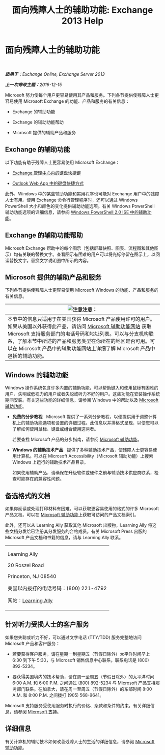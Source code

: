 ﻿---
title: '面向残障人士的辅助功能: Exchange 2013 Help'
TOCTitle: 面向残障人士的辅助功能
ms:assetid: a7203ebd-ffac-4a8d-a2d0-6c8a61c8eeb8
ms:mtpsurl: https://technet.microsoft.com/zh-cn/library/JJ150559(v=EXCHG.150)
ms:contentKeyID: 50489779
ms.date: 01/11/2018
mtps_version: v=EXCHG.150
ms.translationtype: HT
---

# 面向残障人士的辅助功能

 

_<strong>适用于：</strong>Exchange Online, Exchange Server 2013_

_<strong>上一次修改主题：</strong>2016-12-15_

Microsoft 努力使每个用户更容易使用其产品和服务。下列各节提供使残障人士更容易使用 Microsoft Exchange 的功能、产品和服务的有关信息：

  - Exchange 的辅助功能

  - Exchange 的辅助功能帮助

  - Microsoft 提供的辅助产品和服务

## Exchange 的辅助功能

以下功能有助于残障人士更容易使用 Microsoft Exchange：

  - [Exchange 管理中心内的键盘快捷键](https://technet.microsoft.com/zh-cn/library/jj150484\(v=exchg.150\))

  - [Outlook Web App 中的键盘快捷方式](https://go.microsoft.com/fwlink/p/?linkid=268079)

此外，Windows 中的某些辅助功能和实用程序也可能对 Exchange 用户中的残障人士有用。使用 Exchange 命令行管理程序时，还可以通过 Windows PowerShell 大小和颜色的变化提供辅助功能选项。有关 Windows PowerShell 辅助功能选项的详细信息，请参阅 [Windows PowerShell 2.0 ISE 中的辅助功能](https://go.microsoft.com/fwlink/p/?linkid=258240)。

## Exchange 的辅助功能帮助

Microsoft Exchange 帮助中的每个图示（包括屏幕快照、图表、流程图和其他图示）均有关联的替换文字。查看图示有困难的用户可以将光标停留在图示上，以阅读替换文字。替换文字说明图中所示的内容。

## Microsoft 提供的辅助产品和服务

下列各节提供使残障人士更容易使用 Microsoft Windows 的功能、产品和服务的有关信息。

<table>
<thead>
<tr class="header">
<th><img src="images/Dn986544.note(EXCHG.150).gif" title="注意" alt="注意" />注意：</th>
</tr>
</thead>
<tbody>
<tr class="odd">
<td>本节中的信息只适用于在美国获得 Microsoft 产品使用许可的用户。如果从美国以外获得此产品，请访问 <a href="https://www.microsoft.com/enable">Microsoft 辅助功能网站</a> 获取 Microsoft 支持服务部门的电话号码和地址列表。可以与分支机构联系，了解本节中所述的产品和服务类型在你所在的地区是否可用。可以在 Microsoft 产品中的辅助功能网站上详细了解 Microsoft 产品中包括的辅助功能。</td>
</tr>
</tbody>
</table>


## Windows 的辅助功能

Windows 操作系统包含许多内置的辅助功能，可以帮助键入和使用鼠标有困难的用户、失明或低视力的用户或者失聪或听力不好的用户。这些功能在安装操作系统期间安装。有关这些功能的详细信息，请参阅 Windows 中的帮助以及 [Microsoft 辅助功能](https://go.microsoft.com/fwlink/p/?linkid=18139)。

  - **免费的分步教程**   Microsoft 提供了一系列分步教程，以便提供用于调整计算机上的辅助功能选项和设置的详细过程。此信息以并排格式呈现，以便您可以了解如何使用鼠标、键盘或组合使用这两者。
    
    若要查找 Microsoft 产品的分步指南，请参阅 [Microsoft 辅助功能](https://go.microsoft.com/fwlink/p/?linkid=18139)。

  - **Windows 的辅助技术产品**   提供了多种辅助技术产品，使残障人士更容易使用计算机。可以在 Microsoft Accessibility（Microsoft 辅助功能）上搜索 Windows 上运行的辅助技术产品目录。
    
    如果使用辅助产品，请确保在升级软件或硬件之前与辅助技术供应商联系，检查可能存在的兼容性问题。

## 备选格式的文档

如果你阅读或处理打印材料有困难，可以获取更容易使用的格式的许多 Microsoft 产品文档。可以在 [Microsoft 辅助功能](https://go.microsoft.com/fwlink/p/?linkid=18139)上获取可访问的产品文档索引。

此外，还可以从 Learning Ally 获取其他 Microsoft 出版物。Learning Ally 将这些文档分发给已注册其分发服务的合格成员。有关 Microsoft Press 出版的 Microsoft 产品文档和书籍的信息，请与 Learning Ally 联系。


<table>
<colgroup>
<col style="width: 100%" />
</colgroup>
<tbody>
<tr class="odd">
<td><p>Learning Ally</p>
<p>20 Roszel Road</p>
<p>Princeton, NJ 08540</p>
<p>美国以内拨打的电话号码：(800) 221-4792</p>
<p>网站：<a href="https://www.learningally.org/">Learning Ally</a></p></td>
</tr>
</tbody>
</table>


## 针对听力受损人士的客户服务

如果您失聪或听力不好，可以通过文字电话 (TTY/TDD) 服务完整地访问 Microsoft 产品和客户服务：

  - 若要获得客户服务，请在星期一到星期五（节假日除外）太平洋时间早上 6:30 到下午 5:30，与 Microsoft 销售信息中心联系，联系电话是 (800) 892-5234。

  - 要获得美国境内的技术帮助，请在周一至周五（节假日除外）的太平洋时间 6:00 A.M. 和 6:00 P.M. 之间通过 (800) 892-5234 与 Microsoft 产品支持服务部门联系。在加拿大，请在周一至周五（节假日除外）的东部时间 8:00 A.M. 和 8:00 P.M. 之间拨打 (905) 568-9641。

Microsoft 支持服务受使用服务时执行的价格、条款和条件的约束。有关详细信息，请参阅 [Microsoft 支持](https://go.microsoft.com/fwlink/p/?linkid=18142)。

## 详细信息

有关计算机的辅助技术如何改善残障人士的生活的详细信息，请参阅 [Microsoft 辅助功能](http://go.microsoft.com/fwlink/p/?linkid=18139)。

